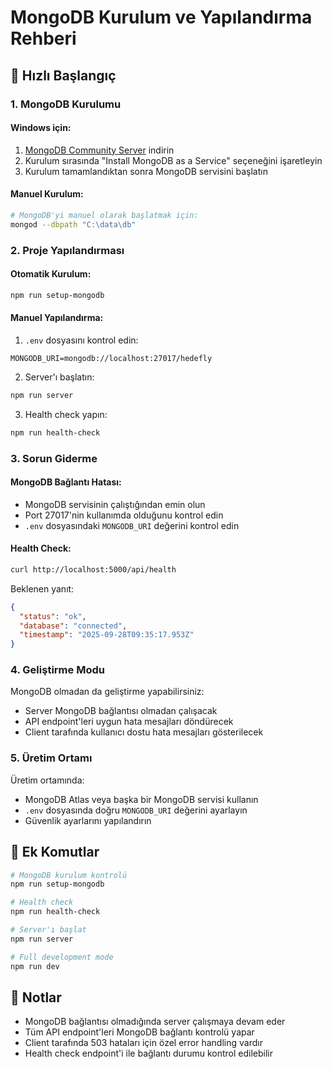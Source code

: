 # MongoDB Kurulum ve Yapılandırma Rehberi

## 🚀 Hızlı Başlangıç

### 1. MongoDB Kurulumu

#### Windows için:
1. [MongoDB Community Server](https://www.mongodb.com/try/download/community) indirin
2. Kurulum sırasında "Install MongoDB as a Service" seçeneğini işaretleyin
3. Kurulum tamamlandıktan sonra MongoDB servisini başlatın

#### Manuel Kurulum:
```bash
# MongoDB'yi manuel olarak başlatmak için:
mongod --dbpath "C:\data\db"
```

### 2. Proje Yapılandırması

#### Otomatik Kurulum:
```bash
npm run setup-mongodb
```

#### Manuel Yapılandırma:
1. `.env` dosyasını kontrol edin:
```env
MONGODB_URI=mongodb://localhost:27017/hedefly
```

2. Server'ı başlatın:
```bash
npm run server
```

3. Health check yapın:
```bash
npm run health-check
```

### 3. Sorun Giderme

#### MongoDB Bağlantı Hatası:
- MongoDB servisinin çalıştığından emin olun
- Port 27017'nin kullanımda olduğunu kontrol edin
- `.env` dosyasındaki `MONGODB_URI` değerini kontrol edin

#### Health Check:
```bash
curl http://localhost:5000/api/health
```

Beklenen yanıt:
```json
{
  "status": "ok",
  "database": "connected",
  "timestamp": "2025-09-28T09:35:17.953Z"
}
```

### 4. Geliştirme Modu

MongoDB olmadan da geliştirme yapabilirsiniz:
- Server MongoDB bağlantısı olmadan çalışacak
- API endpoint'leri uygun hata mesajları döndürecek
- Client tarafında kullanıcı dostu hata mesajları gösterilecek

### 5. Üretim Ortamı

Üretim ortamında:
- MongoDB Atlas veya başka bir MongoDB servisi kullanın
- `.env` dosyasında doğru `MONGODB_URI` değerini ayarlayın
- Güvenlik ayarlarını yapılandırın

## 🔧 Ek Komutlar

```bash
# MongoDB kurulum kontrolü
npm run setup-mongodb

# Health check
npm run health-check

# Server'ı başlat
npm run server

# Full development mode
npm run dev
```

## 📝 Notlar

- MongoDB bağlantısı olmadığında server çalışmaya devam eder
- Tüm API endpoint'leri MongoDB bağlantı kontrolü yapar
- Client tarafında 503 hataları için özel error handling vardır
- Health check endpoint'i ile bağlantı durumu kontrol edilebilir


